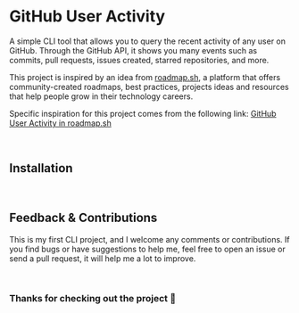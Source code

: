 # GitHub User Activity

A simple CLI tool that allows you to query the recent activity of any user on GitHub. Through the GitHub API, it shows you many events such as commits, pull requests, issues created, starred repositories, and more.

This project is inspired by an idea from [roadmap.sh](https://roadmap.sh), a platform that offers community-created roadmaps, best practices, projects ideas and resources that help people grow in their technology careers.

Specific inspiration for this project comes from the following link: [GitHub User Activity in roadmap.sh](https://roadmap.sh/projects/github-user-activity)

<br>

## Installation

<br>

## Feedback & Contributions

This is my first CLI project, and I welcome any comments or contributions. If you find bugs or have suggestions to help me, feel free to open an issue or send a pull request, it will help me a lot to improve.

<br>

### **Thanks for checking out the project 🤍**

